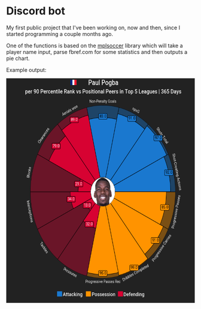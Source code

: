 # Discord bot

My first public project that I've been working on, now and then, since I started programming a couple months ago.

One of the functions is based on the [mplsoccer](https://github.com/andrewRowlinson/mplsoccer) library which will take a player name input, parse fbref.com for some statistics and then outputs a pie chart.

Example output:

<img src="data/player.png" width="600" height="600">
